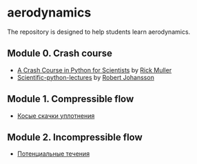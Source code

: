 # aerodynamics
The repository is designed to help students learn aerodynamics.

## Module 0. Crash course
* [A Crash Course in Python for Scientists](https://nbviewer.jupyter.org/gist/rpmuller/5920182) by [Rick Muller](https://github.com/rpmuller)
* [Scientific-python-lectures](https://github.com/jrjohansson/scientific-python-lectures) by [Robert Johansson](https://github.com/jrjohansson)

## Module 1. Compressible flow
* [Косые скачки уплотнения](https://nbviewer.jupyter.org/github/yakovglee/aerodynamics/blob/main/Oblique_Shock.ipynb)

## Module 2. Incompressible flow
* [Потенциальные течения](https://nbviewer.jupyter.org/github/yakovglee/aerodynamics/blob/main/Potenttial_Flow.ipynb)
